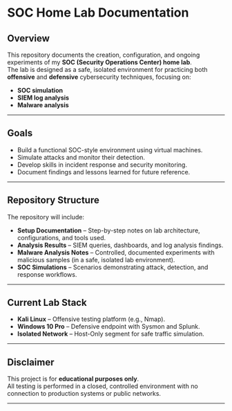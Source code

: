 # SOC Home Lab Documentation

## Overview
This repository documents the creation, configuration, and ongoing experiments of my **SOC (Security Operations Center) home lab**.  
The lab is designed as a safe, isolated environment for practicing both **offensive** and **defensive** cybersecurity techniques, focusing on:

- **SOC simulation**
- **SIEM log analysis**
- **Malware analysis**

---

## Goals
- Build a functional SOC-style environment using virtual machines.
- Simulate attacks and monitor their detection.
- Develop skills in incident response and security monitoring.
- Document findings and lessons learned for future reference.

---

## Repository Structure
The repository will include:
- **Setup Documentation** – Step-by-step notes on lab architecture, configurations, and tools used.
- **Analysis Results** – SIEM queries, dashboards, and log analysis findings.
- **Malware Analysis Notes** – Controlled, documented experiments with malicious samples (in a safe, isolated lab environment).
- **SOC Simulations** – Scenarios demonstrating attack, detection, and response workflows.

---

## Current Lab Stack
- **Kali Linux** – Offensive testing platform (e.g., Nmap).
- **Windows 10 Pro** – Defensive endpoint with Sysmon and Splunk.
- **Isolated Network** – Host-Only segment for safe traffic simulation.

---

## Disclaimer
This project is for **educational purposes only**.  
All testing is performed in a closed, controlled environment with no connection to production systems or public networks.

---

